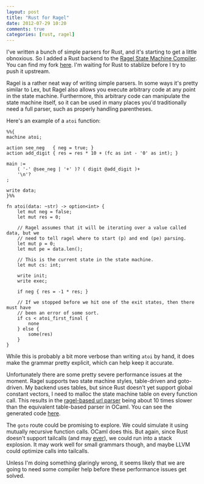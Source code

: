 ```yaml
---
layout: post
title: "Rust for Ragel"
date: 2012-07-29 10:20
comments: true
categories: [rust, ragel]
---
```


I've written a bunch of simple parsers for Rust, and it's starting to get a
little obnoxious. So I added a Rust backend to the
[Ragel State Machine Compiler](http://www.complang.org/ragel/).
You can find my fork [here](https://github.com/erickt/ragel). I'm waiting for
Rust to stablize before I try to push it upstream.

Ragel is a rather neat way of writing simple parsers. In some ways it's pretty
similar to Lex, but Ragel also allows you execute arbitrary code at any point
in the state machine. Furthermore, this arbitrary code can manipulate the state
machine itself, so it can be used in many places you'd traditionally need a
full parser, such as properly handling parentheses.

Here's an example of a `atoi` function:

```
%%{
machine atoi;

action see_neg   { neg = true; }
action add_digit { res = res * 10 + (fc as int - '0' as int); }

main :=
    ( '-' @see_neg | '+' )? ( digit @add_digit )+
    '\n'?
;

write data;
}%%

fn atoi(data: ~str) -> option<int> {
    let mut neg = false;
    let mut res = 0;

    // Ragel assumes that it will be iterating over a value called data, but we
    // need to tell ragel where to start (p) and end (pe) parsing.
    let mut p = 0;
    let mut pe = data.len();

    // This is the current state in the state machine.
    let mut cs: int;

    write init;
    write exec;

    if neg { res = -1 * res; }

    // If we stopped before we hit one of the exit states, then there must have
    // been an error of some sort.
    if cs < atoi_first_final {
        none
    } else {
        some(res)
    }
}
```

While this is probably a bit more verbose than writing `atoi` by hand, it does
make the grammar pretty explicit, which can help keep it accurate.

Unfortunately there are some pretty severe performance issues at the moment.
Ragel supports two state machine styles, table-driven and goto-driven. My
backend uses tables, but since Rust doesn't yet support global constant
vectors, I need to malloc the state machine table on every function call. This
results in the [ragel-based url
parser](https://github.com/erickt/ragel/blob/rust/examples/rust/url.rl) being about
10 times slower than the equivalent table-based parser in OCaml. You can see
the generated code [here](https://gist.github.com/3200980).

The `goto` route could be promising to explore. We could simulate it using
mutually recursive function calls. OCaml does this. But again, since Rust
doesn't support tailcalls (and may
[ever](https://github.com/mozilla/rust/issues/217)), we could run into a stack
explosion. It may work well for small grammars though, and maybe LLVM could
optimize calls into tailcalls.

Unless I'm doing something glaringly wrong, it seems likely that we are going
to need some compiler help before these performance issues get solved.
